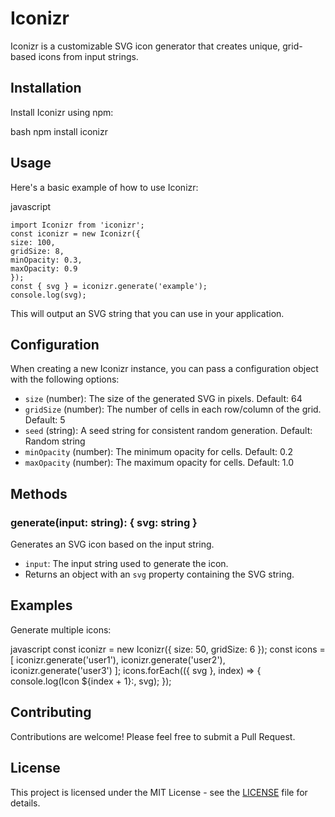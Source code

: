 
# Iconizr

Iconizr is a customizable SVG icon generator that creates unique, grid-based icons from input strings.

## Installation

Install Iconizr using npm:

bash
npm install iconizr

## Usage

Here's a basic example of how to use Iconizr:

javascript
```
import Iconizr from 'iconizr';
const iconizr = new Iconizr({
size: 100,
gridSize: 8,
minOpacity: 0.3,
maxOpacity: 0.9
});
const { svg } = iconizr.generate('example');
console.log(svg);
```

This will output an SVG string that you can use in your application.

## Configuration

When creating a new Iconizr instance, you can pass a configuration object with the following options:

- `size` (number): The size of the generated SVG in pixels. Default: 64
- `gridSize` (number): The number of cells in each row/column of the grid. Default: 5
- `seed` (string): A seed string for consistent random generation. Default: Random string
- `minOpacity` (number): The minimum opacity for cells. Default: 0.2
- `maxOpacity` (number): The maximum opacity for cells. Default: 1.0

## Methods

### generate(input: string): { svg: string }

Generates an SVG icon based on the input string.

- `input`: The input string used to generate the icon.
- Returns an object with an `svg` property containing the SVG string.

## Examples

Generate multiple icons:

javascript
const iconizr = new Iconizr({ size: 50, gridSize: 6 });
const icons = [
iconizr.generate('user1'),
iconizr.generate('user2'),
iconizr.generate('user3')
];
icons.forEach(({ svg }, index) => {
console.log(Icon ${index + 1}:, svg);
});

## Contributing

Contributions are welcome! Please feel free to submit a Pull Request.

## License

This project is licensed under the MIT License - see the [LICENSE](LICENSE) file for details.